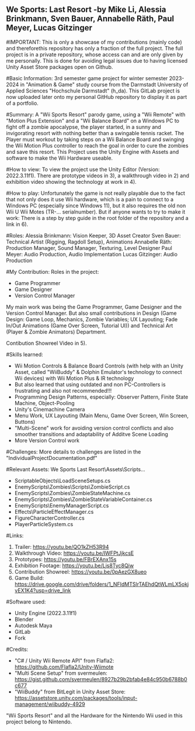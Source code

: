 We Sports: Last Resort
-by Mike Li, Alessia Brinkmann, Sven Bauer, Annabelle Räth, Paul Meyer, Lucas Gitzinger
-----------------------------
#IMPORTANT: 
This is only a showcase of my contributions (mainly code) and thereforethis repository has only a fraction of the full project. 
The full project is in a private repository, whose access can and are only given by me personally. This is done for 
avoiding legal issues due to having licensed Unity Asset Store packages open on Github.


#Basic Information:
3rd semester game project for winter semester 2023-2024 in "Animation & Game" study course from the Darmstadt University of Applied Sciences 
"Hochschule Darmstadt" (h_da).
This GitLab project is now uploaded later onto my personal GitHub repository to display it as part of a portfolio.


#Summary:
A "Wii Sports Resort" parody game, using a "Wii Remote" with "Motion Plus Extension" and a "Wii Balance Board" on a Windows PC 
to fight off a zombie apocalypse, the player started, in a sunny and invigorating resort with nothing better than a swingable tennis racket. 
The Player must workout by taking steps on a Wii Balance Board and swinging the Wii Motion Plus controller to reach the goal in order 
to cure the zombies and save this resort. This Project uses the Unity Engine with Assets and software to make the Wii Hardware useable.


#How to view:
To view the project use the Unity Editor (Version: 2022.3.11f1).
There are prototype videos in 3), a walkthrough video in 2) and exhibition video showing the technology at work in 4).


#How to play:
Unfortunately the game is not really playable due to the fact that not only does it use Wii hardware, which is a pain to connect to
a Windows PC (especially since Windows 11), but it also requires the old non Wii U Wii Motes (TR-... serialnumber). But if anyone wants
to try to make it work: There is a step by step guide in the root folder of the repository and a link in 6).
  
#Roles:
Alessia Brinkmann: 	Vision Keeper, 3D Asset Creator
Sven Bauer: 		Technical Artist (Rigging, Ragdoll Setup), Animations
Annabelle Räth: 	Production Manager, Sound Manager, Texturing, Level Designer
Paul Meyer: 		Audio Production, Audio Implementation
Lucas Gitzinger:	Audio Production


#My Contribution:
Roles in the project:
- Game Programmer
- Game Designer
- Version Control Manager

My main work was being the Game Programmer, Game Designer and the Version Control Manager. But also small contributions 
in Design (Game Design: Game Loop, Mechanics, Zombie Variables; UX Layouting; Fade In/Out Animations (Game Over Screen, Tutorial UI))
and Technical Art (Player & Zombie Animators) Department. 

Contibution Showreel Video in 5).


#Skills learned:
- Wii Motion Controls & Balance Board Controls (with help with an Unity Asset, called "WiiBuddy" 
			& Dolphin Emulator's technology to connect Wii devices) with Wii Motion Plus & IR technology
- But also learned that using outdated and non PC-Controllers is frustrating and also not recommended!!!
- Programming Design Patterns, especially: Observer Pattern, Finite State Machine, Object-Pooling
- Unity's Cinemachine Camera
- Menu Work, UX Layouting (Main Menu, Game Over Screen, Win Screen, Buttons)
- "Multi-Scene" work for avoiding version control conflicts and also smoother transitions and adaptability of Additve Scene Loading
- More Version Control work


#Challenges:
More details to challenges are listed in the "IndividualProjectDocumentation.pdf"


#Relevant Assets:
We Sports Last Resort\Assets\Scripts\...
- ScriptableObjects\LoadSceneSetups.cs
- EnemyScripts\Zombies\Scripts\ZombieScript.cs
- EnemyScripts\Zombies\ZombieStateMachine.cs
- EnemyScripts\Zombies\ZombieStateVariableContainer.cs
- EnemyScripts\EnemyManagerScript.cs
- Effects\ParticleEffectManager.cs
- FigureCharacterController.cs
- PlayerParticleSystem.cs


#Links:
1) Trailer: 			https://youtu.be/QO1kZH53R94
2) Walkthrough Video:	https://youtu.be/IWFPtJjkcsE
3) Prototypes: 		https://youtu.be/FBrEXAnx15s
4) Exhibition Footage: 	https://youtu.be/Ljs8Tyc8Qiw
5) Contribution Showreel: 	https://youtu.be/0pAezGX8ueo
6) Game Build: 		https://drive.google.com/drive/folders/1_NFIdMTSlrTAEhdQtWLmLX5okjvEX1K4?usp=drive_link


#Software used:
- Unity Engine (2022.3.11f1)
- Blender
- Autodesk Maya
- GitLab
- Fork


#Credits:
- "C# / Unity Wii Remote API" from Flafla2: 	https://github.com/Flafla2/Unity-Wiimote
- "Multi Scene Setup" from svermeulen: 		https://gist.github.com/svermeulen/8927b29b2bfab4e84c950b6788b0c677
- "WiiBuddy" from BitLegit in Unity Asset Store: 	https://assetstore.unity.com/packages/tools/input-management/wiibuddy-4929

"Wii Sports Resort" and all the Hardware for the Nintendo Wii used in this project belong to Nintendo.
